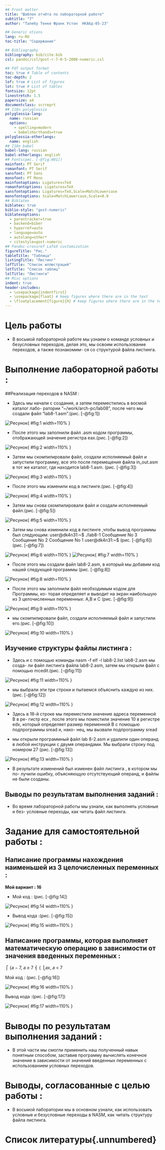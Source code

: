 ```yaml
---
## Front matter
title: "Шаблон отчёта по лабораторной работе"
subtitle: "7"
author: "Талебу Тенке Франк Устон  НКАбд-05-23"

## Generic otions
lang: ru-RU
toc-title: "Содержание"

## Bibliography
bibliography: bib/cite.bib
csl: pandoc/csl/gost-r-7-0-5-2008-numeric.csl

## Pdf output format
toc: true # Table of contents
toc-depth: 2
lof: true # List of figures
lot: true # List of tables
fontsize: 12pt
linestretch: 1.5
papersize: a4
documentclass: scrreprt
## I18n polyglossia
polyglossia-lang:
  name: russian
  options:
	- spelling=modern
	- babelshorthands=true
polyglossia-otherlangs:
  name: english
## I18n babel
babel-lang: russian
babel-otherlangs: english
## Fonts(рис. [-@fig:001])
mainfont: PT Serif
romanfont: PT Serif
sansfont: PT Sans
monofont: PT Mono
mainfontoptions: Ligatures=TeX
romanfontoptions: Ligatures=TeX
sansfontoptions: Ligatures=TeX,Scale=MatchLowercase
monofontoptions: Scale=MatchLowercase,Scale=0.9
## Biblatex
biblatex: true
biblio-style: "gost-numeric"
biblatexoptions:
  - parentracker=true
  - backend=biber
  - hyperref=auto
  - language=auto
  - autolang=other*
  - citestyle=gost-numeric
## Pandoc-crossref LaTeX customization
figureTitle: "Рис."
tableTitle: "Таблица"
listingTitle: "Листинг"
lofTitle: "Список иллюстраций"
lotTitle: "Список таблиц"
lolTitle: "Листинги"
## Misc options
indent: true
header-includes:
  - \usepackage{indentfirst}
  - \usepackage{float} # keep figures where there are in the text
  - \floatplacement{figure}{H} # keep figures where there are in the text
---
```


# Цель работы
- В восьмой лабораторной работе мы узнаем о команде условных и безусловных
переходов, делая это, мы освоим использование переходов, а также познакомим-
ся со структурой файла листинга.


# Выполнение лабораторной работы :

##Реализация переходов в NASM :

- Здесь мы начали с создания, а затем переместились в восмой каталог лабо-
ратории “~/work/arch-pc/lab08”, после чего мы создали файл “lab8-1.asm”.(рис. [-@fig:1])

![Ресунок](image/1.png){ #fig:1 width=110% }

- После этого мы заполнили файл .asm кодом программы, отображающей
значение регистра eax.(рис. [-@fig:2])

![Ресунок](image/2.png){ #fig:2 width=110% }

- Затем мы скомпилировали файл, создали исполняемый файл и запустили
программу, все это после перемещения файла in_out.asm в тот же каталог,
где находится lab8-1.asm.
(рис. [-@fig:3])

![Ресунок](image/3.png){ #fig:3 width=110% }

- После этого мы изменили код в листинге.(рис. [-@fig:4])

![Ресунок](image/4.png){ #fig:4 width=110% }

- Затем мы снова скомпилировали файл и создали исполняемый файл.(рис. [-@fig:5])

![Ресунок](image/3.png){ #fig:5 width=110% }

- Затем мы снова изменили код в листинге ,чтобы вывод программы был
следующим:
user@dk4n31:~$ ./lab8-1
Сообщение No 3
Сообщение No 2
Сообщение No 1
user@dk4n31:~$
(рис. [-@fig:6])(рис. [-@fig:7])

![Ресунок](image/6.png){ #fig:6 width=110% }
![Ресунок](image/7.png){ #fig:7 width=110% }

-  После этого мы создали файл lab8-2.asm, в который мы добавим код нашей
следующей программы (рис. [-@fig:8])

![Ресунок](image/8.png){ #fig:8 width=110% }

- После этого мы заполнили файл необходимым кодом для Программы, ко-
торая определяет и выводит на экран наибольшую из 3 целочисленных
переменных: A,B и C (рис. [-@fig:9])

![Ресунок](image/9.png){ #fig:9 width=110% }

- мы скомпилировали файл, создали исполняемый файл и запустили его.(рис. [-@fig:10])

![Ресунок](image/10.png){ #fig:10 width=110% }

## Изучение структуры файлы листинга :

- Здесь и с помощью команды nasm -f elf -l lab8-2.list lab8-2.asm мы созда-
ли файл листинга файла lab8-2.asm, затем мы открыли файл с помощью
mcedit.(рис. [-@fig:11])

![Ресунок](image/11.png){ #fig:11 width=110% }

- мы выбрали эти три строки и пытаемся объяснить каждую из них.(рис. [-@fig:12])

![Ресунок](image/12.png){ #fig:12 width=110% }

- Здесь в 18-й строке мы переместили значение адреса переменной B в ре-
гистр ecx , после этого мы поместили значение 10 в регистре edx, который
определяет размер переменной B с помощью подпрограммы sread и, нако-
нец, мы вызвали подпрограмму sread

- мы открыли программный файл lab 8-2.asm и удалили один операнд в
любой инструкции с двумя операндами. Мы выбрали строку под номером
27 (рис. [-@fig:13])

![Ресунок](image/13.png){ #fig:13 width=110% }

- В результате изменений был изменен файл листинга , в котором мы по-
лучили ошибку, объясняющую отсутствующий операнд, и файлы не были
созданы.

## Выводы по результатам выполнения заданий :

- Во время лабораторной работы мы узнали, как выполнять условные и без-
условные переходы, как читать файл листинга.

# Задание для самостоятельной работы :

## Написание программы нахождения наименьшей из 3 целочисленных переменных :

**Мой вариант : 16**
- Мой код : (рис. [-@fig:14])

![Ресунок](image/14.png){ #fig:14 width=110% }

- Вывод кода :(рис. [-@fig:15])

![Ресунок](image/15.png){ #fig:15 width=110% }

## Написание программы, которая выполняет математическую операцию в зависимости от значения введенных переменных :

⎧
{𝑎 − 7, 𝑎 ≥ 7
⎨
{
⎩𝑎𝑥, 𝑎 < 7


Мой код : (рис. [-@fig:16])

![Ресунок](image/16.png){ #fig:16 width=110% }

Вывод кода :(рис. [-@fig:17])

![Ресунок](image/17.png){ #fig:17 width=110% }

# Выводы по результатам выполнения заданий :

- В этой части мы смогли применить наш полученный навык понятным
способом, заставив программу вычислять конечное значение в зависимости
от значений введенных переменных с использованием условных переходов.



# Выводы, согласованные с целью работы :

- В восьмой лаборатории мы в основном узнали, как использовать условные
и безусловные переходы в NASM, как читать структуру файла листинга.

# Список литературы{.unnumbered}

